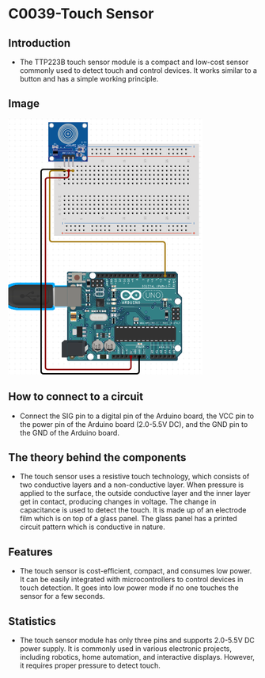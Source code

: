 # C0039-Touch Sensor

## Introduction

- The TTP223B touch sensor module is a compact and low-cost sensor commonly used to detect touch and control devices. It works similar to a button and has a simple working principle.

## Image

![IMG](IMG/IMG.png)

## How to connect to a circuit

- Connect the SIG pin to a digital pin of the Arduino board, the VCC pin to the power pin of the Arduino board (2.0-5.5V DC), and the GND pin to the GND of the Arduino board.

## The theory behind the components

- The touch sensor uses a resistive touch technology, which consists of two conductive layers and a non-conductive layer. When pressure is applied to the surface, the outside conductive layer and the inner layer get in contact, producing changes in voltage. The change in capacitance is used to detect the touch. It is made up of an electrode film which is on top of a glass panel. The glass panel has a printed circuit pattern which is conductive in nature.

## Features

- The touch sensor is cost-efficient, compact, and consumes low power. It can be easily integrated with microcontrollers to control devices in touch detection. It goes into low power mode if no one touches the sensor for a few seconds.

## Statistics

- The touch sensor module has only three pins and supports 2.0-5.5V DC power supply. It is commonly used in various electronic projects, including robotics, home automation, and interactive displays. However, it requires proper pressure to detect touch.